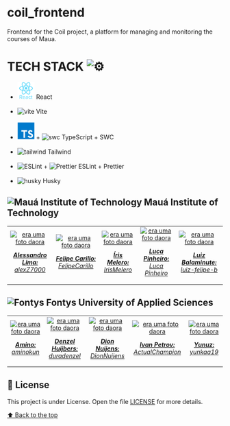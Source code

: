 # coil_frontend

Frontend for the Coil project, a platform for managing and monitoring the
courses of Maua.

# TECH STACK <picture><source srcset="https://fonts.gstatic.com/s/e/notoemoji/latest/2699_fe0f/512.webp" type="image/webp"><img src="https://fonts.gstatic.com/s/e/notoemoji/latest/2699_fe0f/512.gif" alt="⚙" width="32" height="32"></picture>

<ul>
  <li>
    <img src="https://raw.githubusercontent.com/devicons/devicon/master/icons/react/react-original-wordmark.svg" alt="react" width="40" height="40"/>  React
  </li>
  <br>
  <li>
    <img src="https://github.com/alexZ7000/UsinaEcoCultural/assets/78627928/b82095b6-48ad-42c2-90a3-a2d0ea890da1" alt="vite" width="40" height="40"/> Vite
  </li>
  <br>
  <li>
    <img src="https://raw.githubusercontent.com/devicons/devicon/master/icons/typescript/typescript-original.svg" alt="typescript" width="40" height="40"/> + <img src="https://swc.rs/logo.png" alt="swc" width="80" height="40"/> TypeScript + SWC
  </li>
  <br>
  <li>
    <img src="https://upload.wikimedia.org/wikipedia/commons/thumb/d/d5/Tailwind_CSS_Logo.svg/1024px-Tailwind_CSS_Logo.svg.png?20230715030042" alt="tailwind" width="50" height="35" /> Tailwind
  </li>
  <br>
  <li>
    <img src="https://external-content.duckduckgo.com/iu/?u=https%3A%2F%2Fmiguelmachado.dev%2Fassets%2Fimg%2F1_3adbbrn3gotbz72xqfo96g.png&f=1&nofb=1&ipt=815bdc1a92129a989194fc10b59209968b7cb74bd6273ab809a219462fffe4e8&ipo=images" alt="ESLint" width="80" height="40"/> +  <img src="https://prettier.io/icon.png" alt="Prettier" width="40" height="40"/> ESLint + Prettier
  </li>
  <br>
  <li>
    <img src="https://github.com/alexZ7000/Aplicativo-C.A-Frontend/assets/78627928/aae943d6-98e3-4b75-821e-0fdcedc68be3" alt="husky" width="90" height="40"> Husky
  </li>
</ul>

## <img src="https://github.com/alexZ7000/Aplicativo-C.A-Frontend/assets/78627928/fc12ff64-e41c-44b1-a9dd-25d223aed881" alt="Mauá Institute of Technology" width="30"/> Mauá Institute of Technology

<table>
  <tr>
    <td align="center">
      <a href="#">
        <img src="https://avatars.githubusercontent.com/u/78627928?v=4" width="100px;" alt="era uma foto daora"/><br>
        <sub>
          <p><b><i>Alessandro Lima:</i></b> <a href="https://github.com/alexZ7000"><i>alexZ7000</i></a></p>
        </sub>
      </a>
    </td>
    <td align="center">
      <a href="#">
        <img src="https://avatars.githubusercontent.com/u/63021830?v=4" width="100px;" alt="era uma foto daora"/><br>
        <sub>
          <p><b><i>Felipe Carillo:</i></b> <a href="https://github.com/FelipeCarillo"><i>FelipeCarillo</i></a></p>
        </sub>
      </a>
    </td>
    <td align="center">
      <a href="#">
        <img src="https://avatars.githubusercontent.com/u/131883928?v=4" width="100px;" alt="era uma foto daora"/><br>
        <sub>
          <p><b><i>Íris Melero:</i></b> <a href="https://github.com/IrisMelero"><i>IrisMelero</i></a></p>
        </sub>
      </a>
    </td>
    <td align="center">
      <a href="#">
        <img src="https://avatars.githubusercontent.com/u/133619664?v=4" width="100px;" alt="era uma foto daora"/><br>
        <sub>
          <p><b><i>Luca Pinheiro:</i></b> <a href="https://github.com/LucaPinheiro"><i>Luca Pinheiro</i></a></p>
        </sub>
      </a>
    </td>
    <td align="center">
      <a href="#">
        <img src="https://avatars.githubusercontent.com/u/132406238?v=4" width="100px;" alt="era uma foto daora"/><br>
        <sub>
          <p><b><i>Luiz Balaminute:</i></b> <a href="https://github.com/luiz-felipe-b"><i>luiz-felipe-b</i></a></p>
        </sub>
      </a>
    </td>
  </tr>
</table>

## <img src="https://github.com/alexZ7000/Aplicativo-C.A-Frontend/assets/78627928/9866c3ab-5c3d-417e-a520-a94a6d885b57" alt="Fontys" width="55"/> Fontys University of Applied Sciences

<table>
  <tr>
    <td align="center">
      <a href="#">
        <img src="https://avatars.githubusercontent.com/u/113117735?v=4" width="100px;" alt="era uma foto daora"/><br>
        <sub>
          <p><b><i>Amino:</i></b> <a href="https://github.com/aminokun"><i>aminokun</i></a></p>
        </sub>
      </a>
    </td>
    <td align="center">
      <a href="#">
        <img src="https://avatars.githubusercontent.com/u/56070565?v=4" width="100px;" alt="era uma foto daora"/><br>
        <sub>
          <p><b><i>Denzel Huijbers:</i></b> <a href="https://github.com/duradenzel"><i>duradenzel</i></a></p>
        </sub>
      </a>
    </td>
    <td align="center">
      <a href="#">
        <img src="https://avatars.githubusercontent.com/u/119845751?v=4" width="100px;" alt="era uma foto daora"/><br>
        <sub>
          <p><b><i>Dion Nuijens:</i></b> <a href="https://github.com/DionNuijens"><i>DionNuijens</i></a></p>
        </sub>
      </a>
    </td>
    <td align="center">
      <a href="#">
        <img src="https://avatars.githubusercontent.com/u/103245071?v=4" width="100px;" alt="era uma foto daora"/><br>
        <sub>
          <p><b><i>Ivan Petrov:</i></b> <a href="https://github.com/yunkaa19"><i>ActualChampion</i></a></p>
        </sub>
      </a>
    </td>
    <td align="center">
      <a href="#">
        <img src="https://avatars.githubusercontent.com/u/112627091?v=4" width="100px;" alt="era uma foto daora"/><br>
        <sub>
          <p><b><i>Yunuz:</i></b> <a href="https://github.com/yunkaa19"><i>yunkaa19</i></a></p>
        </sub>
      </a>
    </td>
  </tr>
</table>

## 📝 License

This project is under License. Open the file [LICENSE](LICENSE.md) for more
details.

[⬆ Back to the top](#coil_frontend)
